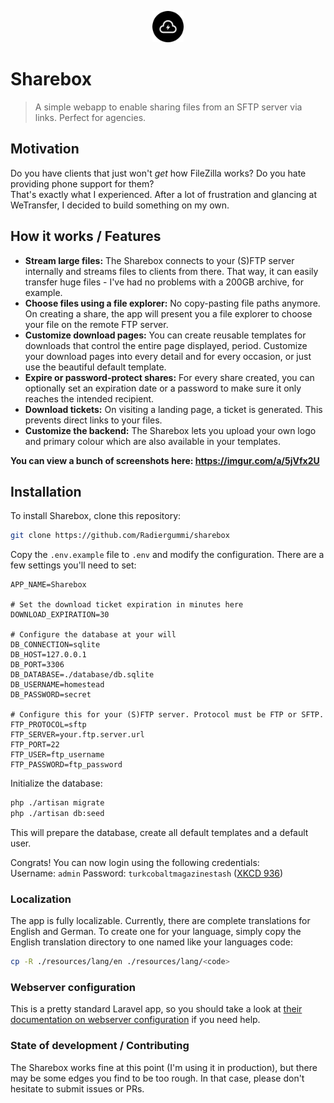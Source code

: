<p align="center">
  <img src="./storage/app/public/logo.png" width="50" height="50">
</p>

# Sharebox
> A simple webapp to enable sharing files from an SFTP server via links. Perfect for agencies.

## Motivation
Do you have clients that just won't *get* how FileZilla works? Do you hate providing phone support for them?  
That's exactly what I experienced. After a lot of frustration and glancing at WeTransfer, I decided to build something on my own.

## How it works / Features
 - **Stream large files:** The Sharebox connects to your (S)FTP server internally and streams files to clients from there. That way, it can easily transfer huge files - I've had no problems with a 200GB archive, for example.
 - **Choose files using a file explorer:** No copy-pasting file paths anymore. On creating a share, the app will present you a file explorer to choose your file on the remote FTP server.
 - **Customize download pages:** You can create reusable templates for downloads that control the entire page displayed, period. Customize your download pages into every detail and for every occasion, or just use the beautiful default template.
 - **Expire or password-protect shares:** For every share created, you can optionally set an expiration date or a password to make sure it only reaches the intended recipient.
 - **Download tickets:** On visiting a landing page, a ticket is generated. This prevents direct links to your files.
 - **Customize the backend:** The Sharebox lets you upload your own logo and primary colour which are also available in your templates.

**You can view a bunch of screenshots here: https://imgur.com/a/5jVfx2U** 

## Installation
To install Sharebox, clone this repository:

```bash
git clone https://github.com/Radiergummi/sharebox
```

Copy the `.env.example` file to `.env` and modify the configuration. There are a few settings you'll need to set:

```
APP_NAME=Sharebox

# Set the download ticket expiration in minutes here
DOWNLOAD_EXPIRATION=30

# Configure the database at your will
DB_CONNECTION=sqlite
DB_HOST=127.0.0.1
DB_PORT=3306
DB_DATABASE=./database/db.sqlite
DB_USERNAME=homestead
DB_PASSWORD=secret

# Configure this for your (S)FTP server. Protocol must be FTP or SFTP.
FTP_PROTOCOL=sftp
FTP_SERVER=your.ftp.server.url
FTP_PORT=22
FTP_USER=ftp_username
FTP_PASSWORD=ftp_password

```
Initialize the database:

```bash
php ./artisan migrate
php ./artisan db:seed
```

This will prepare the database, create all default templates and a default user. 

Congrats! You can now login using the following credentials:  
Username: `admin`
Password: `turkcobaltmagazinestash` ([XKCD 936](https://xkcd.com/936))

### Localization
The app is fully localizable. Currently, there are complete translations for English and German. To create one for your language, simply copy the English translation directory to one named like your languages code: 

```bash
cp -R ./resources/lang/en ./resources/lang/<code>
```

### Webserver configuration
This is a pretty standard Laravel app, so you should take a look at [their documentation on webserver configuration](https://laravel.com/docs/5.6/installation#web-server-configuration) if you need help.

### State of development / Contributing
The Sharebox works fine at this point (I'm using it in production), but there may be some edges you find to be too rough. In that case, please don't hesitate to submit issues or PRs.
